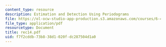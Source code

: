 ```yaml
---
content_type: resource
description: Estimation and Detection Using Periodograms
file: https://ol-ocw-studio-app-production.s3.amazonaws.com/courses/6-432-stochastic-processes-detection-and-estimation-spring-2004/f7f2cddb73b838d1020fdc287504d1a0_rec14.pdf
file_type: application/pdf
resourcetype: Document
title: rec14.pdf
uid: f7f2cddb-73b8-38d1-020f-dc287504d1a0
---
```

